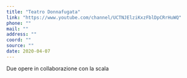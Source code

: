 ```yaml
---
title: "Teatro Donnafugata"
link: "https://www.youtube.com/channel/UCTNJElziKxzFblDpCRrHuWQ"
phone: ""
mail: ""
address: ""
coord: ""
source: ""
date: 2020-04-07
---
```


Due opere in collaborazione con la scala
